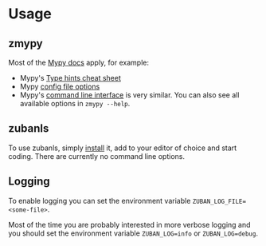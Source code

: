 # Usage

## zmypy

Most of the [Mypy docs](https://mypy.readthedocs.io) apply, for example:

- Mypy's [Type hints cheat sheet](https://mypy.readthedocs.io/en/stable/cheat_sheet_py3.html)
- Mypy [config file options](https://mypy.readthedocs.io/en/stable/config_file.html)
- Mypy's [command line interface](https://mypy.readthedocs.io/en/stable/command_line.html) is very similar. You can also see all available options in `zmypy --help`.

## zubanls

To use zubanls, simply [install](installation_start) it, add to your editor of
choice and start coding. There are currently no command line options.

## Logging

To enable logging you can set the environment variable `ZUBAN_LOG_FILE=<some-file>`.

Most of the time you are probably interested in more verbose logging and you should set the environment variable `ZUBAN_LOG=info` or `ZUBAN_LOG=debug`.
